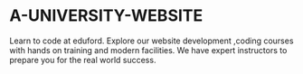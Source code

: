 # A-UNIVERSITY-WEBSITE
Learn to code at eduford. Explore our website development ,coding courses with hands on training and modern facilities. We have expert instructors to prepare you for the real world success.
